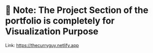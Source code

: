 # 💫 Note: The Project Section of the portfolio is completely for Visualization Purpose

Link: https://thecurryguy.netlify.app
